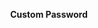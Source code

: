 <img src="https://cdn-icons-png.flaticon.com/512/1384/1384060.png" width="10" height="10"><a> **Custom Password**</a>
